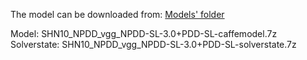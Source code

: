 The model can be downloaded from: [Models' folder](https://drive.google.com/open?id=1Amp9jJSu32tZ_DHe_ljziGzC-fE42Pfg)

Model: SHN10_NPDD_vgg_NPDD-SL-3.0+PDD-SL-caffemodel.7z<br>
Solverstate: SHN10_NPDD_vgg_NPDD-SL-3.0+PDD-SL-solverstate.7z
